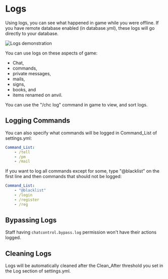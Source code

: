 # Logs

Using logs, you can see what happened in game while you were offline. If you have remote database enabled (in database.yml), these logs will go directly to your database.

<div class="image-container">
  <img src="https://i.imgur.com/xnqgICe.gif" alt="Logs demonstration" />
</div>

You can use logs on these aspects of game:

* Chat, 
* commands, 
* private messages, 
* mails, 
* signs, 
* books, and
* items renamed on anvil.

You can use the "/chc log" command in game to view, and sort logs.

## Logging Commands

You can also specify what commands will be logged in Command_List of settings.yml:

```yaml
Command_List:  
    - /tell
    - /pm
    - /mail
```

If you want to log all commands except for some, type "@blacklist" on the first line and then commands that should not be logged:

```yaml
Command_List:  
    - "@blacklist"
    - /login
    - /register
    - /reg
```

## Bypassing Logs

Staff having `chatcontrol.bypass.log` permission won't have their actions logged.

## Cleaning Logs

Logs will be automatically cleaned after the Clean_After threshold you set in the Log section of settings.yml.
